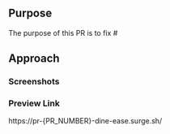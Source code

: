 ## Purpose
<!--- Describe the problems, issues, or needs driving this feature/fix and include links to related issues -->
The purpose of this PR is to fix #<issue-number>

## Approach
<!--- Describe how you are implementing the solutions. Include a link to a Markdown file or Google doc if the feature write-up is too long to paste here. -->

### Screenshots
<!---  Include an animated GIF or screenshot if the change affects the UI.  -->
  
### Preview Link
<!---  This PR will be automatically deployed to surge. -->
<!---  Once you submit the PR, replace "{PR_NUMBER}" with your PR number. -->
<!---  ex: https://pr-1366-sef-site.surge.sh -->
<!---  Feel free to modify the link with the exact path -->
https://pr-{PR_NUMBER}-dine-ease.surge.sh/
